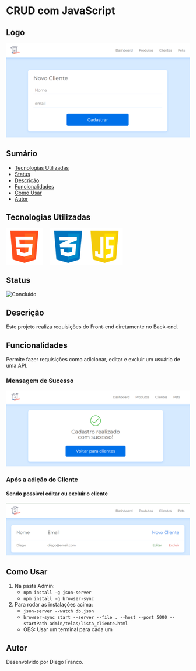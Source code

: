 # CRUD com JavaScript

## Logo

<div align="center">
  <img src="img/proj1.png" alt="Imagem do Projeto" width="800">
</div>

## Sumário

- [Tecnologias Utilizadas](#tecnologias-utilizadas)
- [Status](#status)
- [Descrição](#descrição)
- [Funcionalidades](#funcionalidades)
- [Como Usar](#como-usar)
- [Autor](#autor)

## Tecnologias Utilizadas

<div style="display: flex; flex-direction: row;">
  <div style="margin-right: 20px; display: flex; justify-content: flex-start;">
    <img src="img/html.png" alt="Logo HTML" width="100"/>
  </div>
  <div style="display: flex; justify-content: flex-center;">
    <img src="img/css.png" alt="Logo CSS" width="100"/>
  </div>
  <div style="display: flex; justify-content: flex-end;">
    <img src="img/js.png" alt="Logo CSS" width="100"/>
  </div>
</div>

## Status

![Concluído](http://img.shields.io/static/v1?label=STATUS&message=CONCLUIDO&color=GREEN&style=for-the-badge)

## Descrição

Este projeto realiza requisições do Front-end diretamente no Back-end.

## Funcionalidades

Permite fazer requisições como adicionar, editar e excluir um usuário de uma API.

### Mensagem de Sucesso

<div align="center">
  <img src="img/proj2.png" alt="Imagem do Projeto" width="800">
</div>

### Após a adição do Cliente

#### Sendo possivel editar ou excluir o cliente

<div align="center">
  <img src="img/proj3.png" alt="Imagem do Projeto" width="800">
</div>

## Como Usar

1. Na pasta Admin:
   - `npm install -g json-server`
   - `npm install -g browser-sync`
2. Para rodar as instalações acima:
   - `json-server --watch db.json`
   - `browser-sync start --server --file . --host --port 5000 --startPath admin/telas/lista_cliente.html`
   - OBS: Usar um terminal para cada um

## Autor

Desenvolvido por Diego Franco.
